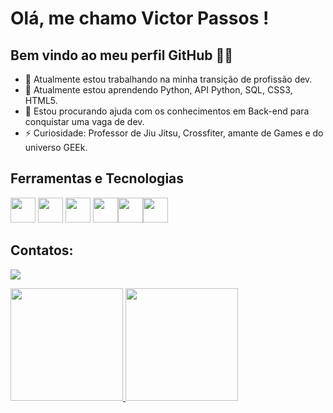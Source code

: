 # Olá, me chamo Victor Passos ! 
## Bem vindo ao meu perfil GitHub 💪🏾

- 🔭 Atualmente estou trabalhando na minha transição de profissão dev.
- 🌱 Atualmente estou aprendendo Python, API Python, SQL, CSS3, HTML5.
- 🤔 Estou procurando ajuda com os conhecimentos em Back-end para conquistar uma vaga de dev.
- ⚡ Curiosidade: Professor de Jiu Jitsu, Crossfiter, amante de Games e do universo GEEk.

## Ferramentas e Tecnologias
<img src="https://cdn.jsdelivr.net/gh/devicons/devicon/icons/python/python-original.svg" width="40" height="40"/>   <img src="https://cdn.jsdelivr.net/gh/devicons/devicon/icons/mysql/mysql-original-wordmark.svg" width="40" height="40"/>   <img src="https://cdn.jsdelivr.net/gh/devicons/devicon/icons/vscode/vscode-original.svg" width="40" height="40"/>   <img src="https://cdn.jsdelivr.net/gh/devicons/devicon/icons/pycharm/pycharm-original-wordmark.svg" width="40" height="40"/><img src="https://cdn.jsdelivr.net/gh/devicons/devicon/icons/html5/html5-original-wordmark.svg" width="40" height="40" /><img src="https://cdn.jsdelivr.net/gh/devicons/devicon/icons/css3/css3-original-wordmark.svg" width="40" height="40" />
          

## Contatos:
<a href = "mailto:victorleonardocpassos@gmail.com"><img src="https://img.shields.io/badge/Gmail-D14836?style=for-the-badge&logo=gmail&logoColor=white" target="_blank"></a>

<div>
<a href="https://github.com/VicttoPassos">
<img height="180em" src="https://github-readme-stats.vercel.app/api/top-langs/?username=victtorPassos&layout=compact&langs_count=7&theme=dracula"/>
<img height="180em" src="https://github-readme-stats.vercel.app/api?username=victtorPassos&show_icons=true&theme=dracula&include_all_commits=true&count_private=true"/>
</div>

          
           
          
